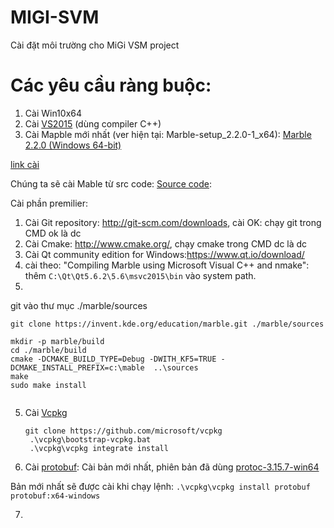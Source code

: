 # MIGI-SVM
Cài đặt môi trường cho MiGi VSM project

# Các yêu cầu ràng buộc:

1. Cài Win10x64
2. Cài [VS2015](https://kynguyencongnghe.com/key-ban-quyen-visual-studio-2015-vinh-vien/) (dùng compiler C++)
3. Cài Mapble mới nhất (ver hiện tại: Marble-setup_2.2.0-1_x64): [Marble 2.2.0 (Windows 64-bit)](https://marble.kde.org/install.php?)

[link cài](https://community.kde.org/Marble/WindowsCompiling#Compiling_Marble_using_Microsoft_Visual_C.2B.2B_and_Visual_Studio)

Chúng ta sẽ cài Mable từ src code: [Source code](https://invent.kde.org/education/marble):

Cài phần premilier:

1. Cài Git repository: http://git-scm.com/downloads, cài OK: chạy git trong CMD ok là dc
2. Cài Cmake: http://www.cmake.org/, chạy cmake trong CMD dc là dc
3. Cài Qt community edition for Windows:https://www.qt.io/download/
4. cài theo: "Compiling Marble using Microsoft Visual C++ and nmake":
thêm  `C:\Qt\Qt5.6.2\5.6\msvc2015\bin` vào system path.
5.  



git vào thư mục ./marble/sources
```
git clone https://invent.kde.org/education/marble.git ./marble/sources

mkdir -p marble/build
cd ./marble/build
cmake -DCMAKE_BUILD_TYPE=Debug -DWITH_KF5=TRUE -DCMAKE_INSTALL_PREFIX=c:\mable  ..\sources
make
sudo make install


```

5. Cài [Vcpkg](https://github.com/Microsoft/vcpkg#quick-start-windows)
    ```
    git clone https://github.com/microsoft/vcpkg
     .\vcpkg\bootstrap-vcpkg.bat
     .\vcpkg\vcpkg integrate install
    ```
5. Cài [protobuf](https://github.com/protocolbuffers/protobuf/blob/master/src/README.md#c-installation---windows): Cài bản mới nhất, phiên bản đã dùng [protoc-3.15.7-win64](https://github.com/protocolbuffers/protobuf/releases/download/v3.15.7/protoc-3.15.7-win64.zip)

Bản mới nhất sẽ được cài khi chạy lệnh: `.\vcpkg\vcpkg install protobuf protobuf:x64-windows`

7. 
